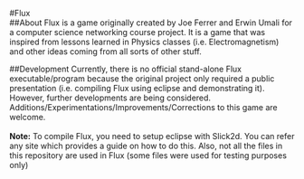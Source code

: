 #Flux 
<br/>
##About
Flux is a game originally created by Joe Ferrer and Erwin Umali for a computer science networking course project. It is a game that was inspired from lessons learned in Physics classes (i.e. Electromagnetism) and other ideas coming from all sorts of other stuff.

##Development
Currently, there is no official stand-alone Flux executable/program because the original project only required a public presentation (i.e. compiling Flux using eclipse and demonstrating it). However, further developments are being considered. Additions/Experimentations/Improvements/Corrections to this game are welcome.
<br/>
<br/>
**Note:** To compile Flux, you need to setup eclipse with Slick2d. You can refer any site which provides a guide on how to do this. Also, not all the files in this repository are used in Flux (some files were used for testing purposes only)
